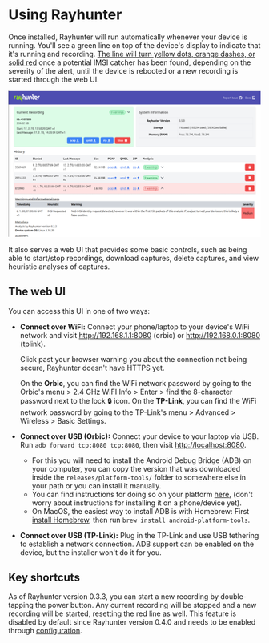 # Using Rayhunter

Once installed, Rayhunter will run automatically whenever your device is running. You'll see a green line on top of the device's display to indicate that it's running and recording. [The line will turn yellow dots, orange dashes, or solid red](./faq.md#red) once a potential IMSI catcher has been found, depending on the severity of the alert, until the device is rebooted or a new recording is started through the web UI.

![Rayhunter_0 5 0](./Rayhunter_0.5.0.png)

It also serves a web UI that provides some basic controls, such as being able to start/stop recordings, download captures, delete captures, and view heuristic analyses of captures.

## The web UI

You can access this UI in one of two ways:

* **Connect over WiFi:** Connect your phone/laptop to your device's WiFi
  network and visit <http://192.168.1.1:8080> (orbic)
  or <http://192.168.0.1:8080> (tplink).

  Click past your browser warning you about the connection not being secure, Rayhunter doesn't have HTTPS yet.

  On the **Orbic**, you can find the WiFi network password by going to the Orbic's menu > 2.4 GHz WIFI Info > Enter > find the 8-character password next to the lock 🔒 icon.
  On the **TP-Link**, you can find the WiFi network password by going to the TP-Link's menu > Advanced > Wireless > Basic Settings.

* **Connect over USB (Orbic):** Connect your device to your laptop via USB. Run `adb forward tcp:8080 tcp:8080`, then visit <http://localhost:8080>.
    * For this you will need to install the Android Debug Bridge (ADB) on your computer, you can copy the version that was downloaded inside the `releases/platform-tools/` folder to somewhere else in your path or you can install it manually.
    * You can find instructions for doing so on your platform [here](https://www.xda-developers.com/install-adb-windows-macos-linux/#how-to-set-up-adb-on-your-computer), (don't worry about instructions for installing it on a phone/device yet).
    * On MacOS, the easiest way to install ADB is with Homebrew: First [install Homebrew](https://brew.sh/), then run `brew install android-platform-tools`.

* **Connect over USB (TP-Link):** Plug in the TP-Link and use USB tethering to establish a network connection. ADB support can be enabled on the device, but the installer won't do it for you.

## Key shortcuts

As of Rayhunter version 0.3.3, you can start a new recording by double-tapping the power button. Any current recording will be stopped and a new recording will be started, resetting the red line as well. This feature is disabled by default since Rayhunter version 0.4.0 and needs to be enabled through [configuration](./configuration.md).
